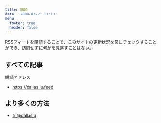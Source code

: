 ```yaml
---
title: 購読
date: '2009-03-21 17:13'
menu:
  footer: true
  header: false
---
```

RSSフィードを購読することで、このサイトの更新状況を常にチェックすることができ、訪問せずに何かを見逃すことはない。

## すべての記事

購読アドレス

* <https://dallas.lu/feed>

## より多くの方法

* [𝕏 @dallaslu](https://x.com/dallasLu)
